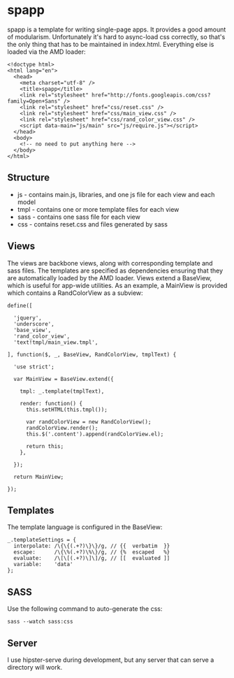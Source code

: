 spapp
=====

spapp is a template for writing single-page apps. It provides a good amount of modularism. Unfortunately it's hard to async-load css correctly, so that's the only thing that has to be maintained in index.html. Everything else is loaded via the AMD loader:

    <!doctype html>
    <html lang="en">
      <head>
        <meta charset="utf-8" />
        <title>spapp</title>
        <link rel="stylesheet" href="http://fonts.googleapis.com/css?family=Open+Sans" />
        <link rel="stylesheet" href="css/reset.css" />
        <link rel="stylesheet" href="css/main_view.css" />
        <link rel="stylesheet" href="css/rand_color_view.css" />
        <script data-main="js/main" src="js/require.js"></script>
      </head>
      <body>
        <!-- no need to put anything here -->
      </body>
    </html>

Structure
---------

* js - contains main.js, libraries, and one js file for each view and each model
* tmpl - contains one or more template files for each view
* sass - contains one sass file for each view
* css - contains reset.css and files generated by sass

Views
-----

The views are backbone views, along with corresponding template and sass files. The templates are specified as dependencies ensuring that they are automatically loaded by the AMD loader. Views extend a BaseView, which is useful for app-wide utilities. As an example, a MainView is provided which contains a RandColorView as a subview:

    define([
    
      'jquery',
      'underscore',
      'base_view',
      'rand_color_view',
      'text!tmpl/main_view.tmpl',
    
    ], function($, _, BaseView, RandColorView, tmplText) {
    
      'use strict';
    
      var MainView = BaseView.extend({
    
        tmpl: _.template(tmplText),
    
        render: function() {
          this.setHTML(this.tmpl());
    
          var randColorView = new RandColorView();
          randColorView.render();
          this.$('.content').append(randColorView.el);
    
          return this;
        },
    
      });
    
      return MainView;
    
    });

Templates
---------

The template language is configured in the BaseView:

    _.templateSettings = {
      interpolate: /\{\{(.+?)\}\}/g, // {{  verbatim  }}
      escape:      /\{\%(.+?)\%\}/g, // {%  escaped   %}
      evaluate:    /\[\[(.+?)\]\]/g, // [[  evaluated ]]
      variable:    'data'
    };

SASS
----

Use the following command to auto-generate the css:

    sass --watch sass:css

Server
------

I use hipster-serve during development, but any server that can serve a directory will work.
